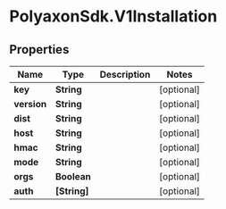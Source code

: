 # PolyaxonSdk.V1Installation

## Properties

Name | Type | Description | Notes
------------ | ------------- | ------------- | -------------
**key** | **String** |  | [optional] 
**version** | **String** |  | [optional] 
**dist** | **String** |  | [optional] 
**host** | **String** |  | [optional] 
**hmac** | **String** |  | [optional] 
**mode** | **String** |  | [optional] 
**orgs** | **Boolean** |  | [optional] 
**auth** | **[String]** |  | [optional] 


